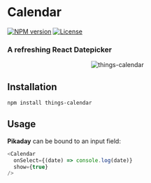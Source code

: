 Calendar
========

[![NPM version][npm-image]][npm-url]
[![License][license-image]][license-url]

### A refreshing React Datepicker

<p align="center">
  <img src="https://raw.githubusercontent.com/JensDebergh/things-calendar/master/screenshot.jpg" alt="things-calendar" />
</p>

## Installation

    npm install things-calendar
## Usage

**Pikaday** can be bound to an input field:

```javascript
<Calendar
  onSelect={(date) => console.log(date)}
  show={true}
/>
```

[npm-image]: https://img.shields.io/npm/v/things-calendar.svg?style=flat-square
[npm-url]: https://www.npmjs.com/package/things-calendar
[license-image]: https://img.shields.io/:license-mit-blue.svg?style=flat-square
[license-url]: LICENSE.md